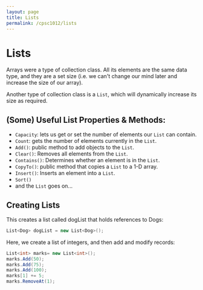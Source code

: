 ```yaml
---
layout: page
title: Lists
permalink: /cpsc1012/lists
---
```

# Lists
Arrays were a type of collection class. All its elements are the same data type, and they are a set size (i.e. we can't change our mind later and increase the size of our array).

Another type of collection class is a `List`, which will dynamically increase its size as required. 

## (Some) Useful List Properties & Methods:
- `Capacity`: lets us get or set the number of elements our `List` can contain.
- `Count`: gets the number of elements currently in the `List`.
- `Add()`: public method to add objects to the `List`.
- `Clear()`: Removes all elements from the `List`.
- `Contains()`: Determines whether an element is in the `List`.
- `CopyTo()`: public method that copies a `List` to a 1-D array.
- `Insert()`: Inserts an element into a `List`.
- `Sort()`
- and the `List` goes on...

## Creating Lists

This creates a list called dogList that holds references to Dogs:
```csharp
List<Dog> dogList = new List<Dog>();
```

Here, we create a list of integers, and then add and modify records:
```csharp
List<int> marks= new List<int>();
marks.Add(50);
marks.Add(75);
marks.Add(100);
marks[1] += 5;
marks.RemoveAt(1);
```